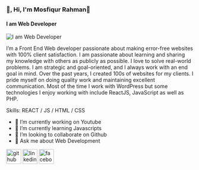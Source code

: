 ### 👋, Hi, I'm Mosfiqur Rahman👋
####  I am Web Developer
![ I am Web Developer](https://scontent.fdac189-1.fna.fbcdn.net/v/t39.30808-6/474492907_1650669582195047_5423391666531830756_n.jpg?_nc_cat=105&ccb=1-7&_nc_sid=cc71e4&_nc_eui2=AeGw1tXfp8kS8pXtmdTQ7Ug6nTkPdA3BMGWdOQ90DcEwZXe8cda0ZDDMOlzree3rRfE1DdoJK4pLjz_OXfk7TYoQ&_nc_ohc=ezP568f5O_sQ7kNvwFOtNLG&_nc_oc=Admxf7GlEyCdQOb50WE3vp2NYoP0RC4_iBaXEkflpKu3v9uotmy3qZ6dS1EKWONH2s4&_nc_zt=23&_nc_ht=scontent.fdac189-1.fna&_nc_gid=YDtAUYMdU8oRIbbsgF4nUw&oh=00_AfZbxNgAXkjzlAbK29Ve_j7vtZuxA1civZr655A5eQK6fw&oe=68DF1B40)

I’m a Front End Web developer passionate about making error-free websites with 100% client satisfaction. I am passionate about learning and sharing my knowledge with others as publicly as possible. I love to solve real-world problems. I am strategic and goal-oriented, and I always work with an end goal in mind. Over the past years, I created 100s of websites for my clients. I pride myself on doing quality work and maintaining excellent communication. Most of the time I work with WordPress but some technologies I enjoy working with include ReactJS, JavaScript as well as PHP.

Skills: REACT / JS / HTML / CSS

- 🔭 I’m currently working on Youtube 
- 🌱 I’m currently learning Javascripts 
- 👯 I’m looking to collaborate on Github 
- 💬 Ask me about Web Development 


[<img src='https://cdn.jsdelivr.net/npm/simple-icons@3.0.1/icons/github.svg' alt='github' height='40'>](https://github.com/https://github.com/mosfiqurbd)  [<img src='https://cdn.jsdelivr.net/npm/simple-icons@3.0.1/icons/linkedin.svg' alt='linkedin' height='40'>](https://www.linkedin.com/in/https://l.facebook.com/l.php?u=https%3A%2F%2Flinkedin.com%2Fin%2Fmushfiqur-rahman-a87633301%3Ffbclid%3DIwZXh0bgNhZW0CMTAAYnJpZBExdWhjMm5UQUFkTWZ5YXZucgEeDNWNsHyUtms8jCY4lDevFlGD2aM7KPqnIO9L8rzUG-EizNydxbD7VaOOTiI_aem_3Vs5hw5RTXL7wcK1X-AT8g&h=AT1n9xzvfTIcg2Y4tNWN10tny-p-3Z5hXpyUQMugnaEcsltLJ2NnIJClERKvUd3LdGa1oJvGMkTdDfdB4pIR-TIZAZJmo1T5IMTCfFeFA-9CcFr7HQQ-UQcMm-eOu_07DtQ4/)  [<img src='https://cdn.jsdelivr.net/npm/simple-icons@3.0.1/icons/facebook.svg' alt='facebook' height='40'>](https://www.facebook.com/https://www.facebook.com/share/14KAXedi9aB/)  

